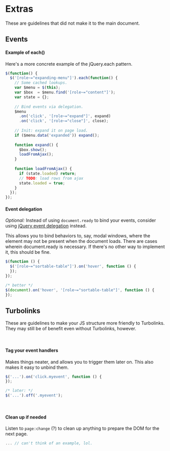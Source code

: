 # Extras

These are guidelines that did not make it to the main document.

## Events

#### Example of each()

Here's a more concrete example of the jQuery.each pattern.

```js
$(function() {
  $('[role~="expanding-menu"]').each(function() {
    // Some cached lookups.
    var $menu = $(this);
    var $box  = $menu.find('[role~="content"]');
    var state = {};
    
    // Bind events via delegation.
    $menu
      .on('click', '[role~="expand"]', expand)
      .on('click', '[role~="close"]', close);
    
    // Init: expand it on page load.
    if ($menu.data('expanded')) expand();
    
    function expand() {
      $box.show();
      loadFromAjax();
    }
    
    function loadFromAjax() {
      if (state.loaded) return;
      // TODO: load rows from ajax
      state.loaded = true;
    }    
  });
});
```

#### Event delegation

*Optional:* Instead of using `document.ready` to bind your events, consider using [jQuery event delegation][del] instead.

This allows you to bind behaviors to, say, modal windows, where the element may not be present when the document loads. There are cases wherein document.ready is necessary. If there's no other way to implement it, this should be fine.

[del]: http://learn.jquery.com/events/event-delegation/

```js
$(function () {
  $('[role~="sortable-table"]').on('hover', function () {
  });
});
```

```js
/* better */
$(document).on('hover', '[role~="sortable-table"]', function () {
});
```

## Turbolinks

These are guidelines to make your JS structure more friendly to Turbolinks. They may still be of benefit even without Turbolinks, however.

<br>

#### Tag your event handlers

Makes things neater, and allows you to trigger them later on. This also makes it easy to unbind them.

```js
$('...').on('click.myevent', function () {
});

/* later: */
$('...').off('.myevent');
```

<br>

#### Clean up if needed

Listen to `page:change` (?) to clean up anything to prepare the DOM for the next page.

```js
... // can't think of an example, lol.
```

<br>
